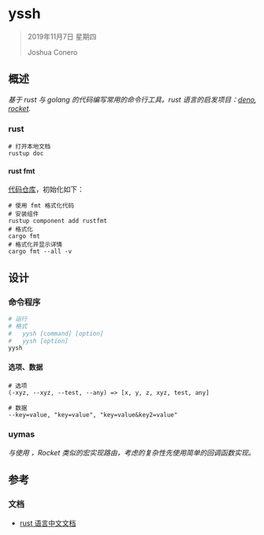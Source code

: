 # yssh

> 2019年11月7日 星期四
>
> Joshua Conero







## 概述

*基于 rust 与 golang 的代码编写常用的命令行工具。rust 语言的启发项目：[deno](https://github.com/denoland/deno), [rocket](https://github.com/SergioBenitez/Rocket).*



### rust

```shell
# 打开本地文档
rustup doc
```



#### rust fmt

[代码仓库](https://github.com/rust-lang/rustfmt)，初始化如下：

```shell
# 使用 fmt 格式化代码
# 安装组件
rustup component add rustfmt
# 格式化
cargo fmt
# 格式化并显示详情
cargo fmt --all -v
```



## 设计

### 命令程序

```powershell
# 运行
# 格式 
#	yysh [command] [option]
#	yysh [option]
yysh
```



#### 选项、数据

```shell
# 选项
(-xyz, --xyz, --test, --any) => [x, y, z, xyz, test, any]

# 数据
--key=value, "key=value", "key=value&key2=value"
```





### uymas

*与使用 ，Rocket 类似的宏实现路由，考虑的复杂性先使用简单的回调函数实现。*





## 参考

### 文档

- [rust 语言中文文档](https://kaisery.github.io/trpl-zh-cn/)